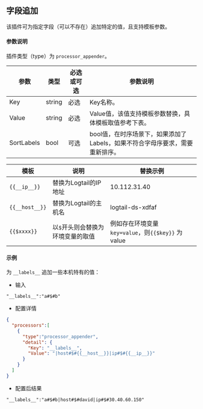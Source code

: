 字段追加
---

该插件可为指定字段（可以不存在）追加特定的值，且支持模板参数。

#### 参数说明

插件类型（type）为 `processor_appender`。

|参数|类型|必选或可选|参数说明|
|----|----|----|----|
|Key|string|必选|Key名称。|
|Value|string|必选|Value值，该值支持模板参数替换，具体模板取值参考下表。 |
|SortLabels|bool|可选|bool值，在时序场景下，如果添加了Labels，如果不符合字母序要求，需要重新排序。 |


|模板|说明|替换示例|
|----|----|----|
|`{{__ip__}}`| 替换为Logtail的IP地址 | 10.112.31.40 |
|`{{__host__}}`| 替换为Logtail的主机名 | logtail-ds-xdfaf |
|`{{$xxxx}}`| 以`$`开头则会替换为环境变量的取值 | 例如存在环境变量 `key=value`，则`{{$key}}` 为  value |

#### 示例
为 `__labels__` 追加一些本机特有的值：

- 输入

```
"__labels__":"a#$#b"
```

- 配置详情

```json
{
  "processors":[
    {
      "type":"processor_appender",
      "detail": {
        "Key": "__labels__",
        "Value": "|host#$#{{__host__}}|ip#$#{{__ip__}}"
      }
    }
  ]
}
```

- 配置后结果

```
"__labels__":"a#$#b|host#$#david|ip#$#30.40.60.150"
```